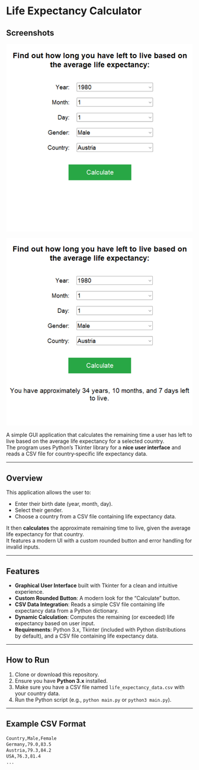 # Life Expectancy Calculator
## Screenshots

![Screenshot 1](images/Screenshot_1.png)

![Screenshot 2](images/Screenshot_2.png)


A simple GUI application that calculates the remaining time a user has left to live based on the average life expectancy for a selected country.  
The program uses Python’s Tkinter library for a **nice user interface** and reads a CSV file for country‐specific life expectancy data.

---

## Overview

This application allows the user to:

- Enter their birth date (year, month, day).  
- Select their gender.  
- Choose a country from a CSV file containing life expectancy data.  

It then **calculates** the approximate remaining time to live, given the average life expectancy for that country.  
It features a modern UI with a custom rounded button and error handling for invalid inputs.

---

## Features

- **Graphical User Interface** built with Tkinter for a clean and intuitive experience.  
- **Custom Rounded Button**: A modern look for the “Calculate” button.  
- **CSV Data Integration**: Reads a simple CSV file containing life expectancy data from a Python dictionary.  
- **Dynamic Calculation**: Computes the remaining (or exceeded) life expectancy based on user input.  
- **Requirements**: Python 3.x, Tkinter (included with Python distributions by default), and a CSV file containing life expectancy data.

---

## How to Run

1. Clone or download this repository.  
2. Ensure you have **Python 3.x** installed.  
3. Make sure you have a CSV file named `life_expectancy_data.csv` with your country data.  
4. Run the Python script (e.g., `python main.py` or `python3 main.py`).

---

## Example CSV Format

```csv
Country,Male,Female
Germany,79.0,83.5
Austria,79.3,84.2
USA,76.3,81.4
...
